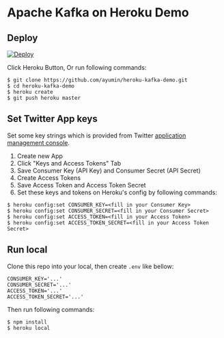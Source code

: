 # Apache Kafka on Heroku Demo

## Deploy

[![Deploy](https://www.herokucdn.com/deploy/button.svg)](https://heroku.com/deploy)

Click Heroku Button,
 Or run following commands:

```
$ git clone https://github.com/ayumin/heroku-kafka-demo.git
$ cd heroku-kafka-demo
$ heroku create
$ git push heroku master
```

## Set Twitter App keys

Set some key strings which is provided from Twitter [application management console](https://apps.twitter.com/).

1. Create new App
2. Click "Keys and Access Tokens" Tab
3. Save Consumer Key (API Key) and Consumer Secret (API Secret)
4. Create Access Tokens
5. Save Access Token and Access Token Secret
6. Set these keys and tokens on Heroku's config by following commands:

```
$ heroku config:set CONSUMER_KEY=<fill in your Consumer Key>
$ heroku config:set CONSUMER_SECRET=<fill in your Consumer Secret>
$ heroku config:set ACCESS_TOKEN=<fill in your Access Token>
$ heroku config:set ACCESS_TOKEN_SECRET=<fill in your Access Token Secret>
```

## Run local

Clone this repo into your local, then create `.env` like bellow:

```
CONSUMER_KEY='...'
CONSUMER_SECRET='...'
ACCESS_TOKEN='...'
ACCESS_TOKEN_SECRET='...'
```

Then run following commands:

```
$ npm install
$ heroku local
```

